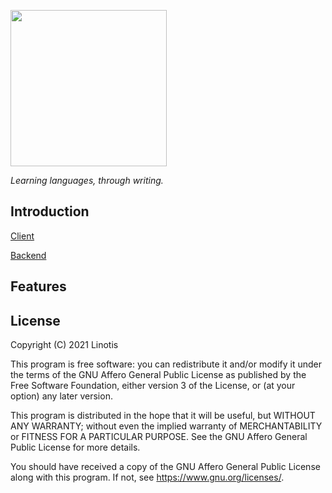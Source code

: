 <a href="#"><img src="https://github.com/Linotis/linotis-docs/blob/main/logo-lin.png" style="width: 250px"/></a><br />

_Learning languages, through writing._
## Introduction
[Client](https://github.com/Linotis/linotis/blob/main/client/README.md)

[Backend](https://github.com/Linotis/linotis/blob/main/server/SERVER.md)
## Features
## License
Copyright (C) 2021 Linotis

This program is free software: you can redistribute it and/or modify it under the terms of the GNU Affero General Public License as published by the Free Software Foundation, either version 3 of the License, or (at your option) any later version.

This program is distributed in the hope that it will be useful, but WITHOUT ANY WARRANTY; without even the implied warranty of MERCHANTABILITY or FITNESS FOR A PARTICULAR PURPOSE. See the GNU Affero General Public License for more details.

You should have received a copy of the GNU Affero General Public License along with this program. If not, see https://www.gnu.org/licenses/.
